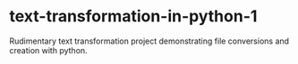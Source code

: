 # text-transformation-in-python-1
Rudimentary text transformation project demonstrating file conversions and creation with python. 
